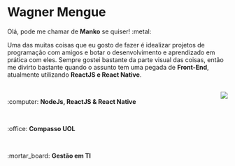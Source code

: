 <h1>Wagner Mengue</h2>

<p>Olá, pode me chamar de <b>Manko</b> se quiser! :metal: </p>

<p>Uma das muitas coisas que eu gosto de fazer é idealizar projetos de programação com amigos e botar o desenvolvimento e aprendizado em prática com eles.
Sempre gostei bastante da parte visual das coisas, então me divirto bastante quando o assunto tem uma pegada de <b>Front-End</b>, atualmente utilizando <b>ReactJS e React Native</b>.</p>

<br>

<a href="https://github.com/anuraghazra/github-readme-stats">
  <img align="right" src="https://github-readme-stats.vercel.app/api/top-langs/?username=WagnerMengue&layout=compact&theme=vue-dark" />
</a>

<p>:computer: <b>NodeJs, ReactJS & React Native</b></p><br>
<p>:office: <b>Compasso UOL</b></p><br>
<p>:mortar_board: <b>Gestão em TI</b></p>
